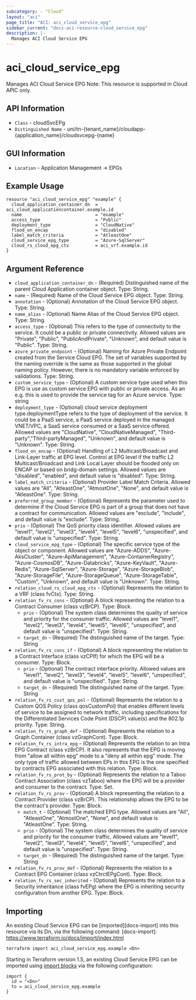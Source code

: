 ```yaml
---
subcategory: - "Cloud"
layout: "aci"
page_title: "ACI: aci_cloud_service_epg"
sidebar_current: "docs-aci-resource-cloud_service_epg"
description: |-
  Manages ACI Cloud Service EPG
---
```


# aci_cloud_service_epg #

Manages ACI Cloud Service EPG
Note: This resource is supported in Cloud APIC only.

## API Information ##

* `Class` - cloudSvcEPg
* `Distinguished Name` - uni/tn-{tenant_name}/cloudapp-{application_name}/cloudsvcepg-{name}

## GUI Information ##

* `Location` - Application Management -> EPGs


## Example Usage ##

```hcl
resource "aci_cloud_service_epg" "example" {
  cloud_application_container_dn  = aci_cloud_applicationcontainer.example.id
  name                            = "example"
  access_type                     = "Public"
  deployment_type                 = "CloudNative"
  flood_on_encap                  = "disabled"
  label_match_criteria            = "AtleastOne"
  cloud_service_epg_type          = "Azure-SqlServer"
  cloud_rs_cloud_epg_ctx          = aci_vrf.example.id
}
```

## Argument Reference ##

* `cloud_application_container_dn` - (Required) Distinguished name of the parent Cloud Application container object. Type: String.
* `name` - (Required) Name of the Cloud Service EPG object. Type: String.
* `annotation` - (Optional) Annotation of the Cloud Service EPG object. Type: String.
* `name_alias` - (Optional) Name Alias of the Cloud Service EPG object. Type: String.
* `access_type` - (Optional) This refers to the type of connectivity to the service. It could be a public or private connectivity. Allowed values are "Private", "Public", "PublicAndPrivate", "Unknown", and default value is "Public". Type: String.
* `azure_private_endpoint` - (Optional) Naming for Azure Private Endpoint created from the Service Cloud EPG. The set of variables supported by the naming override is the same as those supported in the global naming policy. However, there is no mandatory variable enforced by validations. Type: String.
* `custom_service_type` - (Optional) A custom service type used when this EPG is use as custom service EPG with public or private access. As an e.g. this is used to provide the service tag for an Azure service. Type: string
* `deployment_type` - (Optional) cloud service deployment type.deploymentType refers to the type of deployment of the service. It could be a PaaS service, a PaaS service deployed in the managed VNET/VPC, a SaaS service consumed or a SaaS service offered. Allowed values are "CloudNative", "CloudNativeManaged", "Third-party","Third-partyManaged", "Unknown", and default value is "Unknown". Type: String.
* `flood_on_encap` - (Optional) Handling of L2 Multicast/Broadcast and Link-Layer traffic at EPG level. Control at EPG level if the traffic L2 Multicast/Broadcast and Link Local Layer should be flooded only on ENCAP or based on bridg-domain settings. Allowed values are "disabled", "enabled", and default value is "disabled". Type: String.
* `label_match_criteria` - (Optional) Provider Label Match Criteria. Allowed values are "All", "AtleastOne", "AtmostOne", "None", and default value is "AtleastOne". Type: String.
* `preferred_group_member` - (Optional)  Represents the parameter used to determine if the Cloud Service EPG is part of a group that does not have a contract for communication. Allowed values are "exclude", "include", and default value is "exclude". Type: String.
* `prio` - (Optional) The QoS priority class identifier. Allowed values are "level1", "level2", "level3", "level4", "level5", "level6", "unspecified", and default value is "unspecified". Type: String.
* `cloud_service_epg_type` - (Optional) The specific service type of the object or component. Allowed values are "Azure-ADDS", "Azure-AksCluster", "Azure-ApiManagement", "Azure-ContainerRegistry", "Azure-CosmosDB", "Azure-Databricks", "Azure-KeyVault", "Azure-Redis", "Azure-SqlServer", "Azure-Storage", "Azure-StorageBlob", "Azure-StorageFile", "Azure-StorageQueue", "Azure-StorageTable", "Custom", "Unknown", and default value is "Unknown". Type: String.
* `relation_cloud_rs_cloud_epg_ctx` - (Optional) Represents the relation to a VRF (class fvCtx). Type: String.
* `relation_fv_rs_cons` - (Optional) A block representing the relation to a Contract Consumer (class vzBrCP). Type: Block.
  * `prio` - (Optional) The system class determines the quality of service and priority for the consumer traffic. Allowed values are "level1", "level2", "level3", "level4", "level5", "level6", "unspecified", and default value is "unspecified". Type: String.
  * `target_dn` - (Required) The distinguished name of the target. Type: String
* `relation_fv_rs_cons_if` - (Optional) A block representing the relation to a Contract Interface (class vzCPIf) for which the EPG will be a consumer. Type: Block.
  * `prio` - (Optional) The contract interface priority. Allowed values are "level1", "level2", "level3", "level4", "level5", "level6", "unspecified", and default value is "unspecified". Type: String.
  * `target_dn` - (Required) The distinguished name of the target. Type: String
* `relation_fv_rs_cust_qos_pol` - (Optional) Represents the relation to a Custom QOS Policy (class qosCustomPol) that enables different levels of service to be assigned to network traffic, including specifications for the Differentiated Services Code Point (DSCP) value(s) and the 802.1p priority. Type: String.
* `relation_fv_rs_graph_def` - (Optional) Represents the relation to a Graph Container (class vzGraphCont). Type: Block.
* `relation_fv_rs_intra_epg` - (Optional) Represents the relation to an Intra EPG Contract (class vzBrCP). It also represents that the EPG is moving from "allow all within epg" mode to a "deny all within epg" mode. The only type of traffic allowed between EPs in this EPG is the one specified by contracts EPG associated with this relation. Type: Block.
* `relation_fv_rs_prot_by` - (Optional) Represents the relation to a Taboo Contract Association (class vzTaboo) where the EPG will be a provider and consumer to the contract. Type: Set.
* `relation_fv_rs_prov` - (Optional) A block representing the relation to a Contract Provider (class vzBrCP). This relationship allows the EPG to be the contract's provider. Type: Block.
  * `match_t` - (Optional) The matched EPG type. Allowed values are "All", "AtleastOne", "AtmostOne", "None", and default value is "AtleastOne". Type: String.
  * `prio` - (Optional) The system class determines the quality of service and priority for the consumer traffic. Allowed values are "level1", "level2", "level3", "level4", "level5", "level6", "unspecified", and default value is "unspecified". Type: String.
  * `target_dn` - (Required) The distinguished name of the target. Type: String
* `relation_fv_rs_prov_def` - (Optional) Represents the relation to a Contract EPG Container (class vzCtrctEPgCont). Type: Block.
* `relation_fv_rs_sec_inherited` - (Optional) Represents the relation to a Security inheritance (class fvEPg) where the EPG is inheriting security configuration from another EPG. Type: Block.


## Importing ##

An existing Cloud Service EPG can be [imported][docs-import] into this resource via its Dn, via the following command:
[docs-import]: https://www.terraform.io/docs/import/index.html


```
terraform import aci_cloud_service_epg.example <Dn>
```

Starting in Terraform version 1.5, an existing Cloud Service EPG can be imported 
using [import blocks](https://developer.hashicorp.com/terraform/language/import) via the following configuration:

```
import {
  id = "<Dn>"
  to = aci_cloud_service_epg.example
}
```